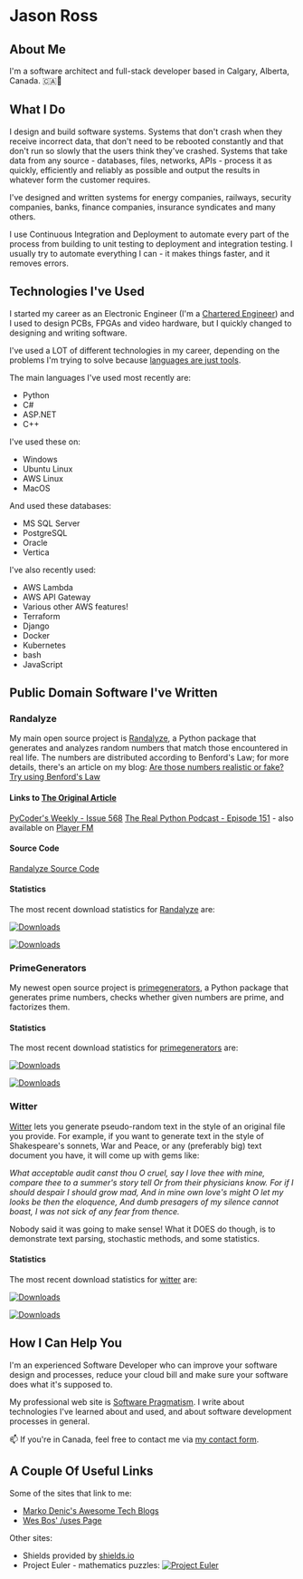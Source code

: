 # Jason Ross

<!--
**big-jr/big-jr** is a ✨ _special_ ✨ repository because its `README.md` (this file) appears on your GitHub profile.

Here are some ideas to get you started:

- 🔭 I’m currently working on ...
- 🌱 I’m currently learning ...
- 👯 I’m looking to collaborate on ...
- 🤔 I’m looking for help with ...
- 💬 Ask me about ...
- 📫 How to reach me: ...
- 😄 Pronouns: ...
- ⚡ Fun fact: ...
-->

## About Me

I'm a software architect and full-stack developer based in Calgary, Alberta, Canada. 🇨🇦🏴󠁣󠁡󠁡󠁢󠁿

## What I Do

I design and build software systems. Systems that don't crash when they receive incorrect data, that don't need to be rebooted constantly and that don't run so slowly that the users think they've crashed. Systems that take data from any source - databases, files, networks, APIs - process it as quickly, efficiently and reliably as possible and output the results in whatever form the customer requires.

I've designed and written systems for energy companies, railways, security companies, banks, finance companies, insurance syndicates and many others.

I use Continuous Integration and Deployment to automate every part of the process from building to unit testing to deployment and integration testing. I usually try to automate everything I can - it makes things faster, and it removes errors.

## Technologies I've Used

I started my career as an Electronic Engineer (I'm a [Chartered Engineer](https://www.engc.org.uk/ceng)) and I used to design PCBs, FPGAs and video hardware, but I quickly changed to designing and writing software.

I've used a LOT of different technologies in my career, depending on the problems I'm trying to solve because [languages are just tools](https://www.softwarepragmatism.com/programming-languages-they-re-just-a-bunch-of-tools).

The main languages I've used most recently are:

- Python
- C#
- ASP.NET
- C++

I've used these on:

- Windows
- Ubuntu Linux
- AWS Linux
- MacOS

And used these databases:

- MS SQL Server
- PostgreSQL
- Oracle
- Vertica

I've also recently used:

- AWS Lambda
- AWS API Gateway
- Various other AWS features!
- Terraform
- Django
- Docker
- Kubernetes
- bash
- JavaScript

## Public Domain Software I've Written

### Randalyze

My main open source project is [Randalyze](https://pypi.org/project/randalyze/), a Python package that generates and analyzes random numbers that match those encountered in real life. The numbers are distributed according to Benford's Law; for more details, there's an article on my blog: [Are those numbers realistic or fake? Try using Benford's Law](https://www.softwarepragmatism.com/benfords-law)

#### Links to [The Original Article](https://www.softwarepragmatism.com/benfords-law)

[PyCoder's Weekly - Issue 568](https://pycoders.com/issues/568)
[The Real Python Podcast - Episode 151](https://realpython.com/podcasts/rpp/151/) - also available on [Player FM](https://player.fm/series/the-real-python-podcast/evaluating-python-packages-celebrating-20-years-of-pycon-us)

#### Source Code

[Randalyze Source Code](https://gitlab.com/big-jr/randalyze)

#### Statistics

The most recent download statistics for [Randalyze](https://pypi.org/project/randalyze/) are:

[![Downloads](https://pepy.tech/badge/randalyze)](https://pepy.tech/project/randalyze)

[![Downloads](https://pepy.tech/badge/randalyze/week)](https://pepy.tech/project/randalyze)

### PrimeGenerators

My newest open source project is [primegenerators](https://pypi.org/project/primegenerators/), a Python package that generates prime numbers, checks whether given numbers are prime, and factorizes them.

#### Statistics

The most recent download statistics for [primegenerators](https://pypi.org/project/primegenerators/) are:

[![Downloads](https://pepy.tech/badge/primegenerators)](https://pepy.tech/project/primegenerators)

[![Downloads](https://pepy.tech/badge/primegenerators/week)](https://pepy.tech/project/primegenerators)

### Witter

[Witter](https://pypi.org/project/witter/) lets you generate pseudo-random text in the style of an original file you provide. For example, if you want to generate text in the style of Shakespeare's sonnets, War and Peace, or any (preferably big) text document you have, it will come up with gems like:

*What acceptable audit canst thou O cruel, say I love thee with mine, compare thee to a summer's story tell Or from their physicians know. For if I should despair I should grow mad, And in mine own love's might O let my looks be then the eloquence, And dumb presagers of my silence cannot boast, I was not sick of any fear from thence.*

Nobody said it was going to make sense! What it DOES do though, is to demonstrate text parsing, stochastic methods, and some statistics.

#### Statistics

The most recent download statistics for [witter](https://pypi.org/project/witter/) are:

[![Downloads](https://pepy.tech/badge/witter)](https://pepy.tech/project/witter)

[![Downloads](https://pepy.tech/badge/witter/week)](https://pepy.tech/project/witter)

## How I Can Help You

I'm an experienced Software Developer who can improve your software design and processes, reduce your cloud bill and make sure your software does what it's supposed to.

My professional web site is [Software Pragmatism](https://www.softwarepragmatism.com/). I write about technologies I've learned about and used, and about software development processes in general.

📫 If you're in Canada, feel free to contact me via [my contact form](https://www.softwarepragmatism.com/contact-jason).

## A Couple Of Useful Links

Some of the sites that link to me:

- [Marko Denic's Awesome Tech Blogs](https://tech-blogs.dev/)
- [Wes Bos' /uses Page](https://uses.tech/)

Other sites:

- Shields provided by [shields.io](https://shields.io/)
- Project Euler - mathematics puzzles: [![Project Euler](https://projecteuler.net/profile/JasonR.png)](https://projecteuler.net)
